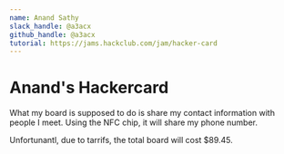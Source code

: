 ```yaml
---
name: Anand Sathy
slack_handle: @a3acx
github_handle: @a3acx
tutorial: https://jams.hackclub.com/jam/hacker-card
---
```


# Anand's Hackercard

What my board is supposed to do is share my contact information with people I meet. Using the NFC chip, it will share my phone number.

Unfortunantl, due to tarrifs, the total board will cost $89.45.
